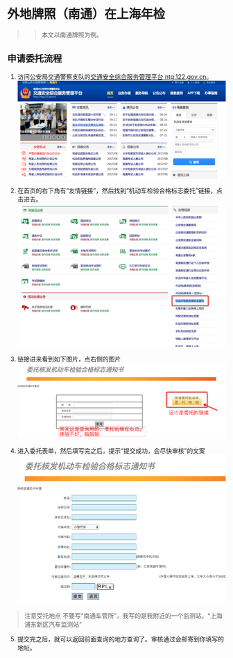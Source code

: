 # 外地牌照（南通）在上海年检

>> 本文以南通牌照为例。

## 申请委托流程

1. 访问公安局交通警察支队的[交通安全综合服务管理平台 ntg.122.gov.cn](http://ntg.122.gov.cn/)。
![首页](./images/年检_网站首页.png)

2. 在首页的右下角有“友情链接”，然后找到“机动车检验合格标志委托”链接，点击进去。
![首页](./images/年检_友情链接.png)

3. 链接进来看到如下图片，点右侧的图片
![首页](./images/年检_委托表单.png)

4. 进入委托表单，然后填写完之后，提示“提交成功，会尽快审核”的文案
![首页](./images/年检_委托表单填写.png)

> 注意受托地点 不要写“南通车管所”，我写的是我附近的一个监测站。“上海浦东新区汽车监测站”

5. 提交完之后，就可以返回前面查询的地方查询了。审核通过会邮寄到你填写的地址。
